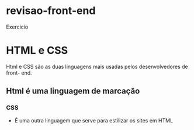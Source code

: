 # revisao-front-end
 Exercicio

 # HTML e CSS

Html e CSS são as duas linguagens mais usadas pelos desenvolvedores de front- end.


## Html é uma linguagem de marcação 

### CSS
- É uma outra linguagem que serve para estilizar os sites em HTML
